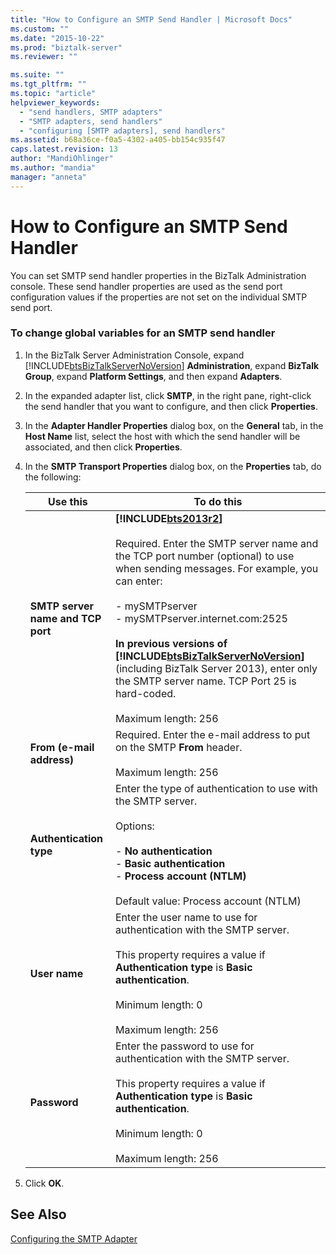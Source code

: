 ```yaml
---
title: "How to Configure an SMTP Send Handler | Microsoft Docs"
ms.custom: ""
ms.date: "2015-10-22"
ms.prod: "biztalk-server"
ms.reviewer: ""

ms.suite: ""
ms.tgt_pltfrm: ""
ms.topic: "article"
helpviewer_keywords: 
  - "send handlers, SMTP adapters"
  - "SMTP adapters, send handlers"
  - "configuring [SMTP adapters], send handlers"
ms.assetid: b68a36ce-f0a5-4302-a405-bb154c935f47
caps.latest.revision: 13
author: "MandiOhlinger"
ms.author: "mandia"
manager: "anneta"
---
```

# How to Configure an SMTP Send Handler
You can set SMTP send handler properties in the BizTalk Administration console. These send handler properties are used as the send port configuration values if the properties are not set on the individual SMTP send port.  

### To change global variables for an SMTP send handler  

1. In the BizTalk Server Administration Console, expand [!INCLUDE[btsBizTalkServerNoVersion](../includes/btsbiztalkservernoversion-md.md)] **Administration**, expand **BizTalk Group**, expand **Platform Settings**, and then expand **Adapters**.  

2. In the expanded adapter list, click **SMTP**, in the right pane, right-click the send handler that you want to configure, and then click **Properties**.  

3. In the **Adapter Handler Properties** dialog box, on the **General** tab, in the **Host Name** list, select the host with which the send handler will be associated, and then click **Properties**.  

4. In the **SMTP Transport Properties** dialog box, on the **Properties** tab, do the following:  


   |             Use this              |                                                                                                                                                                                                                                                             To do this                                                                                                                                                                                                                                                             |
   |-----------------------------------|------------------------------------------------------------------------------------------------------------------------------------------------------------------------------------------------------------------------------------------------------------------------------------------------------------------------------------------------------------------------------------------------------------------------------------------------------------------------------------------------------------------------------------|
   | **SMTP server name and TCP port** | **[!INCLUDE[bts2013r2](../includes/bts2013r2-md.md)]**<br /><br /> Required. Enter the SMTP server  name and the TCP port number (optional) to use when sending messages. For example, you can enter:<br /><br /> -   mySMTPserver<br />-   mySMTPserver.internet.com:2525<br /><br /> **In previous versions of [!INCLUDE[btsBizTalkServerNoVersion](../includes/btsbiztalkservernoversion-md.md)]** (including BizTalk Server 2013), enter only the SMTP server name. TCP Port 25 is hard-coded.<br /><br /> Maximum length: 256 |
   |     **From (e-mail address)**     |                                                                                                                                                                                                               Required. Enter the e-mail address to put on the SMTP **From** header.<br /><br /> Maximum length: 256                                                                                                                                                                                                               |
   |      **Authentication type**      |                                                                                                                                          Enter the type of authentication to use with the SMTP server.<br /><br /> Options:<br /><br /> -   **No authentication**<br />-   **Basic authentication**<br />-   **Process account (NTLM)**<br /><br /> Default value: Process account (NTLM)                                                                                                                                          |
   |           **User name**           |                                                                                                                                                Enter the user name to use for authentication with the SMTP server.<br /><br /> This property requires a value if **Authentication type** is **Basic authentication**.<br /><br /> Minimum length: 0<br /><br /> Maximum length: 256                                                                                                                                                |
   |           **Password**            |                                                                                                                                                Enter the password to use for authentication with the SMTP server.<br /><br /> This property requires a value if **Authentication type** is **Basic authentication**.<br /><br /> Minimum length: 0<br /><br /> Maximum length: 256                                                                                                                                                 |


5. Click **OK**.  

## See Also  
 [Configuring the SMTP Adapter](../core/configuring-the-smtp-adapter.md)